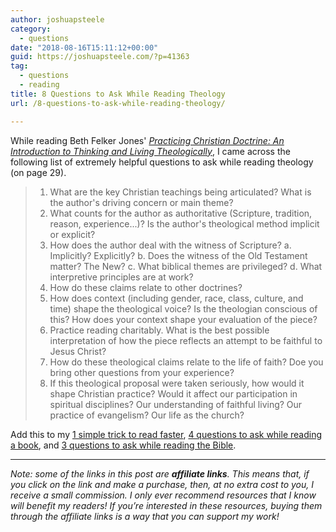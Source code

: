 ```yaml
---
author: joshuapsteele
category:
  - questions
date: "2018-08-16T15:11:12+00:00"
guid: https://joshuapsteele.com/?p=41363
tag:
  - questions
  - reading
title: 8 Questions to Ask While Reading Theology
url: /8-questions-to-ask-while-reading-theology/

---
```

While reading Beth Felker Jones' [_Practicing Christian Doctrine: An Introduction to Thinking and Living Theologically_](https://amzn.to/2vLkeEo), I came across the following list of extremely helpful questions to ask while reading theology (on page 29).

> 1. What are the key Christian teachings being articulated? What is the author's driving concern or main theme?
> 2. What counts for the author as authoritative (Scripture, tradition, reason, experience...)? Is the author's theological method implicit or explicit?
> 3. How does the author deal with the witness of Scripture?
>     a. Implicitly? Explicitly?
>     b. Does the witness of the Old Testament matter? The New?
>     c. What biblical themes are privileged?
>     d. What interpretive principles are at work?
> 4. How do these claims relate to other doctrines?
> 5. How does context (including gender, race, class, culture, and time) shape the theological voice? Is the theologian conscious of this? How does your context shape your evaluation of the piece?
> 6. Practice reading charitably. What is the best possible interpretation of how the piece reflects an attempt to be faithful to Jesus Christ?
> 7. How do these theological claims relate to the life of faith? Doe you bring other questions from your experience?
> 8. If this theological proposal were taken seriously, how would it shape Christian practice? Would it affect our participation in spiritual disciplines? Our understanding of faithful living? Our practice of evangelism? Our life as the church?

Add this to my [1 simple trick to read faster](/one-simple-trick-helps-read-faster-ph-d-student/), [4 questions to ask while reading a book](/understand-remember-read-4-questions-ask-reading-book/), and [3 questions to ask while reading the Bible](/questions-to-ask-when-you-study-bible/).

* * *

_Note: some of the links in this post are **affiliate links**. This means that, if you click on the link and make a purchase, then, at no extra cost to you, I receive a small commission. I only ever recommend resources that I know will benefit my readers! If you’re interested in these resources, buying them through the affiliate links is a way that you can support my work!_
